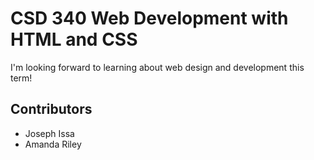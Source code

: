 # CSD 340 Web Development with HTML and CSS
I'm looking forward to learning about web design and development this term!

## Contributors
* Joseph Issa
* Amanda Riley
